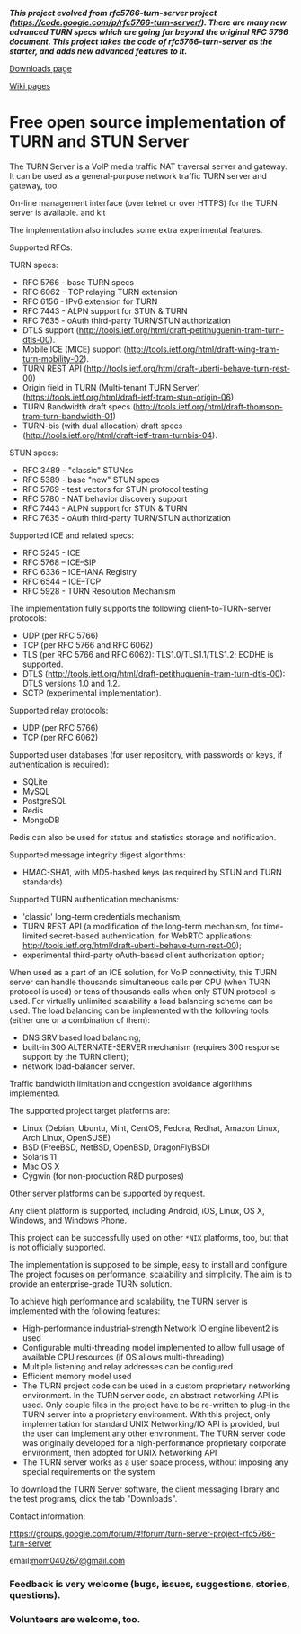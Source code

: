 **_This project evolved from rfc5766-turn-server project (https://code.google.com/p/rfc5766-turn-server/). There are many new advanced TURN specs which are going far beyond the original RFC 5766 document. This project takes the code of rfc5766-turn-server as the starter, and adds new advanced features to it._**

[Downloads page](https://github.com/coturn/coturn/wiki/Downloads)

[Wiki pages](https://github.com/coturn/coturn/wiki/)

# Free open source implementation of TURN and STUN Server #

The TURN Server is a VoIP media traffic NAT traversal server and gateway. It can be used as a general-purpose network traffic TURN server and gateway, too.

On-line management interface (over telnet or over HTTPS) for the TURN server is available. and kit

The implementation also includes some extra experimental features.

Supported RFCs:

TURN specs:

  * RFC 5766 - base TURN specs
  * RFC 6062 - TCP relaying TURN extension
  * RFC 6156 - IPv6 extension for TURN
  * RFC 7443 - ALPN support for STUN & TURN
  * RFC 7635 - oAuth third-party TURN/STUN authorization
  * DTLS support (http://tools.ietf.org/html/draft-petithuguenin-tram-turn-dtls-00).
  * Mobile ICE (MICE) support (http://tools.ietf.org/html/draft-wing-tram-turn-mobility-02).
  * TURN REST API (http://tools.ietf.org/html/draft-uberti-behave-turn-rest-00)
  * Origin field in TURN (Multi-tenant TURN Server) (https://tools.ietf.org/html/draft-ietf-tram-stun-origin-06)
  * TURN Bandwidth draft specs (http://tools.ietf.org/html/draft-thomson-tram-turn-bandwidth-01)
  * TURN-bis (with dual allocation) draft specs (http://tools.ietf.org/html/draft-ietf-tram-turnbis-04).

STUN specs:

  * RFC 3489 - "classic" STUNss
  * RFC 5389 - base "new" STUN specs
  * RFC 5769 - test vectors for STUN protocol testing
  * RFC 5780 - NAT behavior discovery support
  * RFC 7443 - ALPN support for STUN & TURN
  * RFC 7635 - oAuth third-party TURN/STUN authorization

Supported ICE and related specs:

  * RFC 5245 - ICE
  * RFC 5768 – ICE–SIP
  * RFC 6336 – ICE–IANA Registry
  * RFC 6544 – ICE–TCP
  * RFC 5928 - TURN Resolution Mechanism

The implementation fully supports the following client-to-TURN-server protocols:

  * UDP (per RFC 5766)
  * TCP (per RFC 5766 and RFC 6062)
  * TLS (per RFC 5766 and RFC 6062): TLS1.0/TLS1.1/TLS1.2; ECDHE is supported.
  * DTLS  (http://tools.ietf.org/html/draft-petithuguenin-tram-turn-dtls-00): DTLS versions 1.0 and 1.2.
  * SCTP (experimental implementation).

Supported relay protocols:

  * UDP (per RFC 5766)
  * TCP (per RFC 6062)

Supported user databases (for user repository, with passwords or keys, if authentication is required):

  * SQLite
  * MySQL
  * PostgreSQL
  * Redis
  * MongoDB

Redis can also be used for status and statistics storage and notification.

Supported message integrity digest algorithms:

  * HMAC-SHA1, with MD5-hashed keys (as required by STUN and TURN standards)

Supported TURN authentication mechanisms:

  * 'classic' long-term credentials mechanism;
  * TURN REST API (a modification of the long-term mechanism, for time-limited secret-based authentication, for WebRTC applications: http://tools.ietf.org/html/draft-uberti-behave-turn-rest-00);
  * experimental third-party oAuth-based client authorization option;

When used as a part of an ICE solution, for VoIP connectivity, this TURN server can handle thousands simultaneous calls per CPU (when TURN protocol is used) or tens of thousands calls when only STUN protocol is used. For virtually unlimited scalability a load balancing scheme can be used. The load balancing can be implemented with the following tools (either one or a combination of them):

  * DNS SRV based load balancing;
  * built-in 300 ALTERNATE-SERVER mechanism (requires 300 response support by the TURN client);
  * network load-balancer server.

Traffic bandwidth limitation and congestion avoidance algorithms implemented.

The supported project target platforms are:

  * Linux (Debian, Ubuntu, Mint, CentOS, Fedora, Redhat, Amazon Linux, Arch Linux, OpenSUSE)
  * BSD (FreeBSD, NetBSD, OpenBSD, DragonFlyBSD)
  * Solaris 11
  * Mac OS X
  * Cygwin (for non-production R&D purposes)

Other server platforms can be supported by request.

Any client platform is supported, including Android, iOS, Linux, OS X, Windows, and Windows Phone.

This project can be successfully used on other `*NIX` platforms, too, but that is not officially supported.

The implementation is supposed to be simple, easy to install and configure. The project focuses on performance, scalability and simplicity. The aim is to provide an enterprise-grade TURN solution.

To achieve high performance and scalability, the TURN server is implemented with the following features:

  * High-performance industrial-strength Network IO engine libevent2 is used
  * Configurable multi-threading model implemented to allow full usage of available CPU resources (if OS allows multi-threading)
  * Multiple listening and relay addresses can be configured
  * Efficient memory model used
  * The TURN project code can be used in a custom proprietary networking environment. In the TURN server code, an abstract networking API is used. Only couple files in the project have to be re-written to plug-in the TURN server into a proprietary environment. With this project, only implementation for standard UNIX Networking/IO API is provided, but the  user can implement any other environment. The TURN server code was originally developed for a high-performance proprietary corporate environment, then adopted for UNIX Networking API
  * The TURN server works as a user space process, without imposing any special requirements on the system

To download the TURN Server software, the client messaging library and the test programs, click the tab "Downloads".

Contact information:

https://groups.google.com/forum/#!forum/turn-server-project-rfc5766-turn-server

email:mom040267@gmail.com

### Feedback is very welcome (bugs, issues, suggestions, stories, questions). ###

### Volunteers are welcome, too. ###
